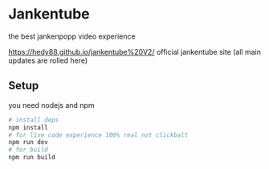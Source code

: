 # Jankentube

the best jankenpopp video experience

https://hedy88.github.io/jankentube%20V2/ official jankentube site (all main updates are rolled here)

## Setup

you need nodejs and npm

```bash
# install deps
npm install
# for live code experience 100% real not clickbalt
npm run dev
# for build
npm run build
```
